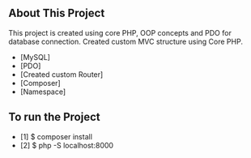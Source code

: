 
## About This Project

This project is created using core PHP, OOP concepts and PDO for database connection. 
Created custom MVC structure using Core PHP.

- [MySQL]
- [PDO]
- [Created custom Router]
- [Composer]
- [Namespace]


## To run the Project


- [1] $ composer install
- [2] $ php -S localhost:8000
